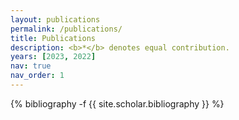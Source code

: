 ```yaml
---
layout: publications
permalink: /publications/
title: Publications
description: <b>*</b> denotes equal contribution.
years: [2023, 2022]
nav: true
nav_order: 1
---
```

<!-- _pages/publications.md -->
<div class="publications">

{% bibliography -f {{ site.scholar.bibliography }} %}

</div>